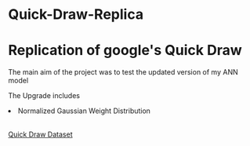 # Quick-Draw-Replica
<H1>Replication of google's Quick Draw</H1>

The main aim of the project was to test the updated version of my ANN model

The Upgrade includes
<li>Normalized Gaussian Weight Distribution</li>

<br>

<a href='https://quickdraw.withgoogle.com/data'>Quick Draw Dataset</a>
